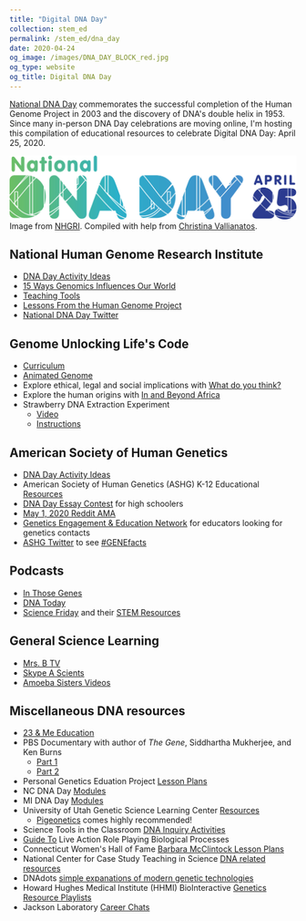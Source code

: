 ```yaml
---
title: "Digital DNA Day"
collection: stem_ed
permalink: /stem_ed/dna_day
date: 2020-04-24
og_image: /images/DNA_DAY_BLOCK_red.jpg
og_type: website
og_title: Digital DNA Day
---
```


<a href="https://www.genome.gov/dna-day" target="_blank">National DNA Day</a> commemorates the successful completion of the Human Genome Project in 2003 and the discovery of DNA's double helix in 1953. Since many in-person DNA Day celebrations are moving online, I'm hosting this compilation of educational resources to celebrate Digital DNA Day: April 25, 2020.

![](/images/DNA_DAY_long.jpg)
Image from <a href="https://www.genome.gov/dna-day/starter-kit" target="_blank">NHGRI</a>.
Compiled with help from [Christina Vallianatos](https://www.linkedin.com/in/christinavallianatos/).

## National Human Genome Research Institute
* <a href="https://www.genome.gov/dna-day/get-activity-ideas" target="_blank">DNA Day Activity Ideas</a>
* <a href="https://www.genome.gov/dna-day/15-ways" target="_blank">15 Ways Genomics Influences Our World</a>
* <a href="https://www.genome.gov/about-genomics/teaching-tools" target="_blank">Teaching Tools</a>
* <a href="https://www.youtube.com/watch?v=qOW5e4BgEa4" target="_blank">Lessons From the Human Genome Project</a>
* <a href="https://twitter.com/DNAday?ref_src=twsrc%5Egoogle%7Ctwcamp%5Eserp%7Ctwgr%5Eauthor" target="_blank">National DNA Day Twitter</a>  

## Genome Unlocking Life's Code
* <a href="https://unlockinglifescode.org/learn/curriculum" target="_blank">Curriculum</a>
* <a href="https://unlockinglifescode.org/media/animations/659#660" target="_blank">Animated Genome</a>
* Explore ethical, legal and social implications with <a href="https://unlockinglifescode.org/wdyt/#/" target="_blank">What do you think?</a>
* Explore the human origins with <a href="https://unlockinglifescode.org/iaba/" target="_blank">In and Beyond Africa</a>
* Strawberry DNA Extraction Experiment
  - <a href="https://www.youtube.com/watch?v=hOpu4iN5Bh4" target="_blank">Video</a>
  - <a href="https://unlockinglifescode.org/education-resource-profile/dna-strawberries-tutorial-video-and-poster" target="_blank">Instructions</a>
  
## American Society of Human Genetics 
* <a href="https://www.ashg.org/wp-content/uploads/2020/03/Virtual-Programs-Handout-FINAL.pdf" target="_blank">DNA Day Activity Ideas</a>
* American Society of Human Genetics (ASHG) K-12 Educational <a href="https://www.ashg.org/discover-genetics/k-12-education/" target="_blank">Resources</a>
* <a href="https://www.ashg.org/discover-genetics/k-12-education/dna-day/" target="_blank">DNA Day Essay Contest</a> for high schoolers
* <a href="https://www.reddit.com/r/science/" target="_blank">May 1, 2020 Reddit AMA</a>
* <a href="https://www.ashg.org/discover-genetics/gene-network" target="_blank">Genetics Engagement & Education Network</a> for educators looking for genetics contacts
* <a href="https://twitter.com/GeneticsSociety" target="_blank">ASHG Twitter</a> to see <a href="https://twitter.com/hashtag/GENEfacts?src=hashtag_click" target="_blank"> #GENEfacts</a>  

## Podcasts
  - <a href="https://inthosegenes.com" target="_blank">In Those Genes</a>
  - <a href="http://dnapodcast.com/about-us" target="_blank">DNA Today</a>
  - <a href="https://www.sciencefriday.com" target="_blank">Science Friday</a> and their <a href="https://www.sciencefriday.com/segments/free-stem-resources/" target="_blank">STEM Resources</a>
  
## General Science Learning
* <a href="https://www.instagram.com/mrs.b.tv/" target="_blank">Mrs. B TV</a>
* <a href="https://www.skypeascientist.com" target="_blank">Skype A Scients</a>
* <a href="https://www.youtube.com/user/AmoebaSisters" target="_blank">Amoeba Sisters Videos</a>
  
## Miscellaneous DNA resources 
* <a href="https://education.23andme.com" target="_blank">23 & Me Education</a>
* PBS Documentary with author of *The Gene*, Siddhartha Mukherjee, and Ken Burns  
  - <a href="https://www.pbs.org/video/part-1-dawn-of-the-modern-age-of-genetics-27czqa/" target="_blank">Part 1</a>
  - <a href="https://www.pbs.org/video/part-2-revolution-in-the-treatment-of-disease-z9nxg5/" target="_blank">Part 2</a>
* Personal Genetics Eduation Project <a href="https://pged.org/lesson-plans/" target="_blank">Lesson Plans</a>
* NC DNA Day <a href="http://ncdnaday.org/learn-more/resources-2/" target="_blank">Modules</a>
* MI DNA Day <a href="https://midnaday.com/the-modules/" target="_blank">Modules</a>
* University of Utah Genetic Science Learning Center <a href="https://learn.genetics.utah.edu" target="_blank">Resources</a>
  - <a href="https://learn.genetics.utah.edu/content/pigeons/pigeonetics/" target="_blank">Pigeonetics</a> comes highly recommended!
* Science Tools in the Classroom <a href="http://www.stcnm.org/resources" target="_blank">DNA Inquiry Activities</a>
* <a href="https://www.minipcr.com/professional-development/larp-live-action-role-playing-biological-processes/" target="_blank">Guide To</a> Live Action Role Playing Biological Processes
* Connecticut Women's Hall of Fame <a href="https://static1.squarespace.com/static/5d7121a2621fa50001fc829f/t/5dcc389a33e6e87259430eb6/1573948774306/STEMfems-McClintock.pdf" target="_blank">Barbara McClintock Lesson Plans</a>
* National Center for Case Study Teaching in Science <a href="https://sciencecases.lib.buffalo.edu/collection/results.html?keywords2=dna&submit=Search&subject_headings=&educational_level=&type_methods=&topical_areas=&date_posted2=" target="_blank">DNA related resources</a>
* DNAdots <a href="https://dnadots.minipcr.com/?s=&post_type=dnadots-item" target="_blank">simple expanations of modern genetic technologies</a>
* Howard Hughes Medical Institute (HHMI) BioInteractive <a href="https://www.biointeractive.org/planning-tools/resource-playlists?f%5B0%5D=topics%3A28" target="_blank">Genetics Resource Playlists</a>
* Jackson Laboratory <a href="https://www.youtube.com/watch?v=U-djEmXdNZU&feature=youtu.be" target="_blank">Career Chats</a>

